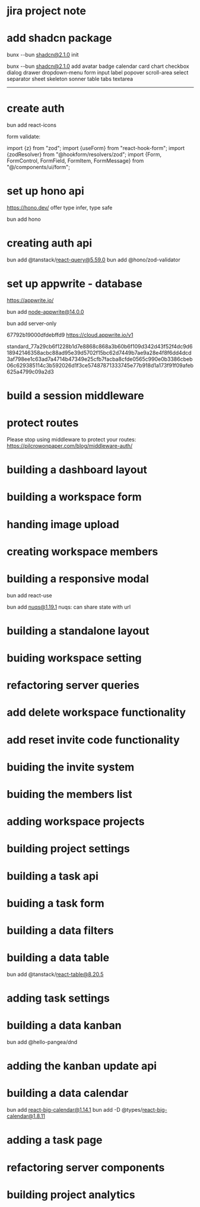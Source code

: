 # jira project note


# add shadcn package
bunx --bun shadcn@2.1.0 init

bunx --bun shadcn@2.1.0 add
avatar
badge
calendar
card
chart
checkbox
dialog
drawer
dropdown-menu
form
input
label
popover
scroll-area
select
separator
sheet
skeleton
sonner
table
tabs
textarea

---

# create auth

bun add react-icons

form validate:

import {z} from "zod";
import {useForm} from "react-hook-form";
import {zodResolver} from "@hookform/resolvers/zod";
import {Form, FormControl, FormField, FormItem, FormMessage} from "@/components/ui/form";


# set up hono api
https://hono.dev/
offer type infer, type safe

bun add hono


# creating auth api

bun add @tanstack/react-query@5.59.0
bun add @hono/zod-validator

# set up appwrite - database

https://appwrite.io/

bun add node-appwrite@14.0.0

bun add server-only

67792b19000dfdebffd9
https://cloud.appwrite.io/v1

standard_77a29cb6f1228b1d7e8868c868a3b60b6f109d342d43f52f4dc9d618942146358acbc88ad95e39d5702f15bc62d7449b7ae9a28e4f8f6dd4dcd3af798ee1c63ad7a4714b47349e25cfb7facba8cfde0565c990e0b3386cbeb06c629385114c3b592026d1f3ce57487871333745e77b918d1a173f91f09afeb625a4799c09a2d3

# build a session middleware
# protect routes

Please stop using middleware to protect your routes:
https://pilcrowonpaper.com/blog/middleware-auth/

# building a dashboard layout

# building a workspace form

# handing image upload

# creating workspace members

# building a responsive modal

bun add react-use

bun add nuqs@1.19.1
nuqs: can share state with url

# building a standalone layout

# buiding workspace setting

# refactoring server queries

# add delete workspace functionality

# add reset invite code functionality

# buiding the invite system

# buiding the members list

# adding workspace projects

# building project settings

# building a task api

# buiding a task form

# building a data filters

# building a data table

bun add @tanstack/react-table@8.20.5

# adding task settings

# building a data kanban

bun add @hello-pangea/dnd

# adding the kanban update api

# building a data calendar

bun add react-big-calendar@1.14.1
bun add -D @types/react-big-calendar@1.8.11

# adding a task page

# refactoring server components

# building project analytics
